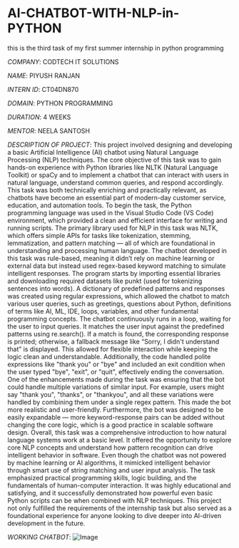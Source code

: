 # AI-CHATBOT-WITH-NLP-in-PYTHON
this is the third task of my first summer internship in python programming 

*COMPANY*: CODTECH IT SOLUTIONS

*NAME*: PIYUSH RANJAN

*INTERN ID*: CT04DN870

*DOMAIN*: PYTHON PROGRAMMING

*DURATION*: 4 WEEKS

*MENTOR*: NEELA SANTOSH

*DESCRIPTION OF PROJECT*: This project involved designing and developing a basic Artificial Intelligence (AI) chatbot using Natural Language Processing (NLP) techniques. The core objective of this task was to gain hands-on experience with Python libraries like NLTK (Natural Language Toolkit) or spaCy and to implement a chatbot that can interact with users in natural language, understand common queries, and respond accordingly. This task was both technically enriching and practically relevant, as chatbots have become an essential part of modern-day customer service, education, and automation tools. To begin the task, the Python programming language was used in the Visual Studio Code (VS Code) environment, which provided a clean and efficient interface for writing and running scripts. The primary library used for NLP in this task was NLTK, which offers simple APIs for tasks like tokenization, stemming, lemmatization, and pattern matching — all of which are foundational in understanding and processing human language. The chatbot developed in this task was rule-based, meaning it didn’t rely on machine learning or external data but instead used regex-based keyword matching to simulate intelligent responses. The program starts by importing essential libraries and downloading required datasets like punkt (used for tokenizing sentences into words). A dictionary of predefined patterns and responses was created using regular expressions, which allowed the chatbot to match various user queries, such as greetings, questions about Python, definitions of terms like AI, ML, IDE, loops, variables, and other fundamental programming concepts. The chatbot continuously runs in a loop, waiting for the user to input queries. It matches the user input against the predefined patterns using re.search(). If a match is found, the corresponding response is printed; otherwise, a fallback message like “Sorry, I didn't understand that” is displayed. This allowed for flexible interaction while keeping the logic clean and understandable. Additionally, the code handled polite expressions like "thank you" or "bye" and included an exit condition when the user typed "bye", "exit", or "quit", effectively ending the conversation. One of the enhancements made during the task was ensuring that the bot could handle multiple variations of similar input. For example, users might say "thank you", "thanks", or "thankyou", and all these variations were handled by combining them under a single regex pattern. This made the bot more realistic and user-friendly. Furthermore, the bot was designed to be easily expandable — more keyword-response pairs can be added without changing the core logic, which is a good practice in scalable software design. Overall, this task was a comprehensive introduction to how natural language systems work at a basic level. It offered the opportunity to explore core NLP concepts and understand how pattern recognition can drive intelligent behavior in software. Even though the chatbot was not powered by machine learning or AI algorithms, it mimicked intelligent behavior through smart use of string matching and user input analysis. The task emphasized practical programming skills, logic building, and the fundamentals of human-computer interaction. It was highly educational and satisfying, and it successfully demonstrated how powerful even basic Python scripts can be when combined with NLP techniques. This project not only fulfilled the requirements of the internship task but also served as a foundational experience for anyone looking to dive deeper into AI-driven development in the future.

*WORKING CHATBOT*: ![Image](https://github.com/user-attachments/assets/1dd11158-367b-4ec1-a51f-9a1ec6d06455)
